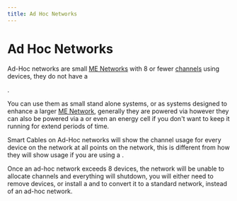 ```yaml
---
title: Ad Hoc Networks
---
```


# Ad Hoc Networks

Ad-Hoc networks are small [ME Networks](../me-network.md) with 8 or
fewer [channels](channels.md) using devices, they do not have a

<ItemLink id="appliedenergistics2:controller" />.

You can use them as small stand alone systems, or as systems designed to
enhance a larger [ME Network](../me-network.md), generally they are
powered via <ItemLink id="appliedenergistics2:quartz_fiber"/>
however they can also be powered via a <ItemLink id="appliedenergistics2:energy_acceptor"/> or even an energy cell if
you don't want to keep it running for extend periods of time.

Smart Cables on Ad-Hoc networks will show the channel usage for every device on
the network at all points on the network, this is different from how they will
show usage if you are using a <ItemLink id="appliedenergistics2:controller"/>.

Once an ad-hoc network exceeds 8 devices, the network will be unable to
allocate channels and everything will shutdown, you will either need to remove
devices, or install a <ItemLink id="appliedenergistics2:controller"/> and to convert it to a
standard network, instead of an ad-hoc network.
